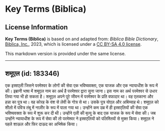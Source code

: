 # Key Terms (Biblica)

## License Information

**Key Terms (Biblica)** is based on and adapted from: _Biblica Bible Dictionary_, [Biblica, Inc.](https://www.biblica.com/), 2023, which is licensed under a [CC BY-SA 4.0 license](https://creativecommons.org/licenses/by-sa/4.0/legalcode.en).

This markdown version is provided under the same license.



--------------------------------

## शमूएल (id: 183346)

एक इस्राएली जिसने परमेश्वर के लोगों की सेवा एक भविष्यवक्ता, एक याजक और एक न्यायाधीश के रूप में की। इब्रानी भाषा में शमूएल नाम का अर्थ है परमेश्वर द्वारा सुना जाना। इस नाम का अर्थ परमेश्वर से उधार लिया गया भी हो सकता है। शमूएल अपने पूरे जीवन में परमेश्वर के प्रति वफादार था। वह एलकाना और हन्ना का पुत्र था। वह कोरह के वंश से लेवी के गोत्र से था। उसके पुत्र योएल और अबिय्याह थे। शमूएल को शीलो में पवित्र तंबू में नाज़ीर के रूप में पाला गया था। उन्होंने कम उम्र में ही इस्राएलियों की सेवा एक भविष्यवक्ता के रूप में शुरू कर दी थी। उन्होंने एली की मृत्यु के बाद एक याजक के रूप में सेवा की। जब उन्होंने न्यायाधीश के रूप में सेवा की तो परमेश्वर ने इस्राएलियों को पलिश्तियों से मुक्त किया। शमूएल ने पहले शाऊल और फिर दाऊद का अभिषेक किया।


